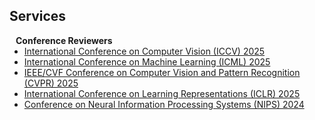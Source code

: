 ## Services

<h4 style="margin:0 10px 0;">Conference Reviewers</h4>

<ul style="margin:0 0 5px;">
  <li><a href="http://cvpr2023.thecvf.com/"><autocolor>International Conference on Computer Vision (ICCV) 2025</autocolor></a></li>
  <li><a href="http://cvpr2023.thecvf.com/"><autocolor>International Conference on Machine Learning (ICML) 2025</autocolor></a></li>
  <li><a href="http://cvpr2023.thecvf.com/"><autocolor>IEEE/CVF Conference on Computer Vision and Pattern Recognition (CVPR) 2025</autocolor></a></li>
  <li><a href="http://iccv2021.thecvf.com/"><autocolor> International Conference on Learning Representations (ICLR) 2025</autocolor></a></li>
  <li><a href="https://eccv2022.ecva.net/"><autocolor>Conference on Neural Information Processing Systems (NIPS) 2024</autocolor></a></li>
</ul>

<!-- <h4 style="margin:0 10px 0;">Journal Reviewers</h4>

<ul style="margin:0 0 20px;">
  <li><a href="https://www.computer.org/csdl/journal/tp"><autocolor>IEEE Transactions on Pattern Analysis and Machine Intelligence (TPAMI)</autocolor></a></li>
  <li><a href="https://www.springer.com/journal/11263"><autocolor>International Journal of Computer Vision (IJCV)</autocolor></a></li>
</ul> -->